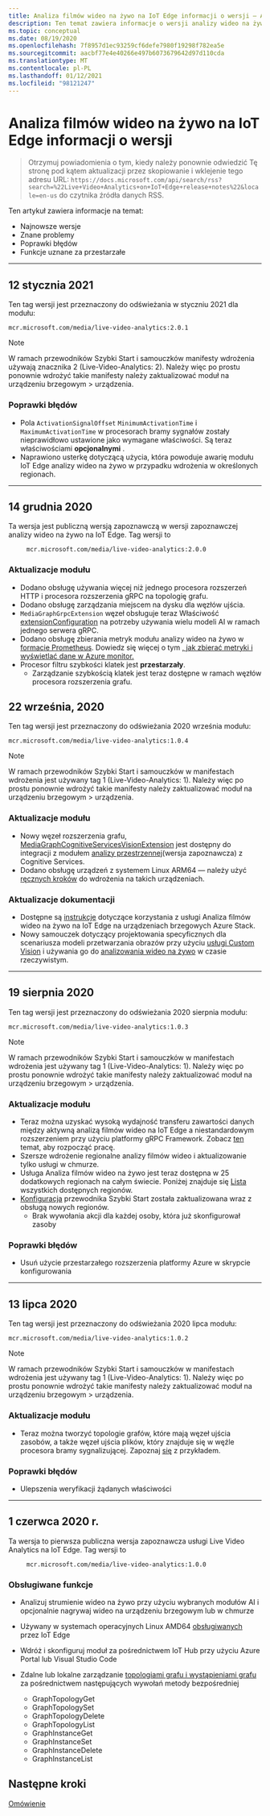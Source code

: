 ```yaml
---
title: Analiza filmów wideo na żywo na IoT Edge informacji o wersji — Azure
description: Ten temat zawiera informacje o wersji analizy wideo na żywo na temat wydań IoT Edge, ulepszeń, poprawek błędów i znanych problemów.
ms.topic: conceptual
ms.date: 08/19/2020
ms.openlocfilehash: 7f8957d1ec93259cf6defe7980f19298f782ea5e
ms.sourcegitcommit: aacbf77e4e40266e497b6073679642d97d110cda
ms.translationtype: MT
ms.contentlocale: pl-PL
ms.lasthandoff: 01/12/2021
ms.locfileid: "98121247"
---
```

# <a name="live-video-analytics-on-iot-edge-release-notes"></a>Analiza filmów wideo na żywo na IoT Edge informacji o wersji

>Otrzymuj powiadomienia o tym, kiedy należy ponownie odwiedzić Tę stronę pod kątem aktualizacji przez skopiowanie i wklejenie tego adresu URL: `https://docs.microsoft.com/api/search/rss?search=%22Live+Video+Analytics+on+IoT+Edge+release+notes%22&locale=en-us` do czytnika źródła danych RSS.

Ten artykuł zawiera informacje na temat:

* Najnowsze wersje
* Znane problemy
* Poprawki błędów
* Funkcje uznane za przestarzałe

<hr width=100%>

## <a name="january-12-2021"></a>12 stycznia 2021

Ten tag wersji jest przeznaczony do odświeżania w styczniu 2021 dla modułu:

```
mcr.microsoft.com/media/live-video-analytics:2.0.1
```

> [!NOTE]
> W ramach przewodników Szybki Start i samouczków manifesty wdrożenia używają znacznika 2 (Live-Video-Analytics: 2). Należy więc po prostu ponownie wdrożyć takie manifesty należy zaktualizować moduł na urządzeniu brzegowym > urządzenia.
### <a name="bug-fixes"></a>Poprawki błędów 

* Pola `ActivationSignalOffset` `MinimumActivationTime` i `MaximumActivationTime` w procesorach bramy sygnałów zostały nieprawidłowo ustawione jako wymagane właściwości. Są teraz właściwościami **opcjonalnymi** .
* Naprawiono usterkę dotyczącą użycia, która powoduje awarię modułu IoT Edge analizy wideo na żywo w przypadku wdrożenia w określonych regionach.

<hr width=100%>

## <a name="december-14-2020"></a>14 grudnia 2020
Ta wersja jest publiczną wersją zapoznawczą w wersji zapoznawczej analizy wideo na żywo na IoT Edge. Tag wersji to

```
     mcr.microsoft.com/media/live-video-analytics:2.0.0
```
### <a name="module-updates"></a>Aktualizacje modułu
* Dodano obsługę używania więcej niż jednego procesora rozszerzeń HTTP i procesora rozszerzenia gRPC na topologię grafu.
* Dodano obsługę zarządzania miejscem na dysku dla węzłów ujścia.
* `MediaGraphGrpcExtension` węzeł obsługuje teraz Właściwość [extensionConfiguration](grpc-extension-protocol.md) na potrzeby używania wielu modeli AI w ramach jednego serwera gRPC.
* Dodano obsługę zbierania metryk modułu analizy wideo na żywo w [formacie Prometheus](https://prometheus.io/docs/practices/naming/). Dowiedz się więcej o tym [, jak zbierać metryki i wyświetlać dane w Azure monitor.](monitoring-logging.md#azure-monitor-collection-via-telegraf) 
* Procesor filtru szybkości klatek jest **przestarzały**.  
    * Zarządzanie szybkością klatek jest teraz dostępne w ramach węzłów procesora rozszerzenia grafu.

## <a name="september-22-2020"></a>22 września, 2020

Ten tag wersji jest przeznaczony do odświeżania 2020 września modułu:

```
mcr.microsoft.com/media/live-video-analytics:1.0.4
```

> [!NOTE]
> W ramach przewodników Szybki Start i samouczków w manifestach wdrożenia jest używany tag 1 (Live-Video-Analytics: 1). Należy więc po prostu ponownie wdrożyć takie manifesty należy zaktualizować moduł na urządzeniu brzegowym > urządzenia.

### <a name="module-updates"></a>Aktualizacje modułu

* Nowy węzeł rozszerzenia grafu, [MediaGraphCognitiveServicesVisionExtension](spatial-analysis-tutorial.md) jest dostępny do integracji z modułem [analizy przestrzennej](/legal/cognitive-services/computer-vision/intro-to-spatial-analysis-public-preview)(wersja zapoznawcza) z Cognitive Services.
* Dodano obsługę urządzeń z systemem Linux ARM64 — należy użyć [ręcznych kroków](deploy-iot-edge-device.md) do wdrożenia na takich urządzeniach.

### <a name="documentation-updates"></a>Aktualizacje dokumentacji

* Dostępne są [instrukcje](deploy-azure-stack-edge-how-to.md) dotyczące korzystania z usługi Analiza filmów wideo na żywo na IoT Edge na urządzeniach brzegowych Azure Stack.
* Nowy samouczek dotyczący projektowania specyficznych dla scenariusza modeli przetwarzania obrazów przy użyciu [usługi Custom Vision](https://azure.microsoft.com/services/cognitive-services/custom-vision-service/) i używania go do [analizowania wideo na żywo](custom-vision-tutorial.md) w czasie rzeczywistym.

<hr width=100%>

## <a name="august-19-2020"></a>19 sierpnia 2020

Ten tag wersji jest przeznaczony do odświeżania 2020 sierpnia modułu:

```
mcr.microsoft.com/media/live-video-analytics:1.0.3
```

> [!NOTE]
> W ramach przewodników Szybki Start i samouczków w manifestach wdrożenia jest używany tag 1 (Live-Video-Analytics: 1). Należy więc po prostu ponownie wdrożyć takie manifesty należy zaktualizować moduł na urządzeniu brzegowym > urządzenia.

### <a name="module-updates"></a>Aktualizacje modułu

* Teraz można uzyskać wysoką wydajność transferu zawartości danych między aktywną analizą filmów wideo na IoT Edge a niestandardowym rozszerzeniem przy użyciu platformy gRPC Framework. Zobacz [ten](analyze-live-video-use-your-grpc-model-quickstart.md) temat, aby rozpocząć pracę.
* Szersze wdrożenie regionalne analizy filmów wideo i aktualizowanie tylko usługi w chmurze.  
* Usługa Analiza filmów wideo na żywo jest teraz dostępna w 25 dodatkowych regionach na całym świecie. Poniżej znajduje się [Lista](https://azure.microsoft.com/global-infrastructure/services/?products=media-services) wszystkich dostępnych regionów.  
* [Konfiguracja](https://aka.ms/lva-edge/setup-resources-for-samples) przewodnika Szybki Start została zaktualizowana wraz z obsługą nowych regionów.
    * Brak wywołania akcji dla każdej osoby, która już skonfigurował zasoby

### <a name="bug-fixes"></a>Poprawki błędów 

* Usuń użycie przestarzałego rozszerzenia platformy Azure w skrypcie konfigurowania

<hr width=100%>

## <a name="july-13-2020"></a>13 lipca 2020

Ten tag wersji jest przeznaczony do odświeżania 2020 lipca modułu:

```
mcr.microsoft.com/media/live-video-analytics:1.0.2
```

> [!NOTE]
> W ramach przewodników Szybki Start i samouczków w manifestach wdrożenia jest używany tag 1 (Live-Video-Analytics: 1). Należy więc po prostu ponownie wdrożyć takie manifesty należy zaktualizować moduł na urządzeniu brzegowym > urządzenia.

### <a name="module-updates"></a>Aktualizacje modułu

* Teraz można tworzyć topologie grafów, które mają węzeł ujścia zasobów, a także węzeł ujścia plików, który znajduje się w węźle procesora bramy sygnalizującej. Zapoznaj [się](https://github.com/Azure/live-video-analytics/tree/master/MediaGraph/topologies/evr-motion-assets-files) z przykładem.

### <a name="bug-fixes"></a>Poprawki błędów

* Ulepszenia weryfikacji żądanych właściwości

<hr width=100%>

## <a name="june-1-2020"></a>1 czerwca 2020 r.

Ta wersja to pierwsza publiczna wersja zapoznawcza usługi Live Video Analytics na IoT Edge. Tag wersji to

```
     mcr.microsoft.com/media/live-video-analytics:1.0.0
```

### <a name="supported-functionalities"></a>Obsługiwane funkcje

* Analizuj strumienie wideo na żywo przy użyciu wybranych modułów AI i opcjonalnie nagrywaj wideo na urządzeniu brzegowym lub w chmurze
* Używany w systemach operacyjnych Linux AMD64 [obsługiwanych](../../iot-edge/support.md) przez IoT Edge
* Wdróż i skonfiguruj moduł za pośrednictwem IoT Hub przy użyciu Azure Portal lub Visual Studio Code
* Zdalne lub lokalne zarządzanie [topologiami grafu i wystąpieniami grafu](media-graph-concept.md#media-graph-topologies-and-instances) za pośrednictwem następujących wywołań metody bezpośredniej

    *   GraphTopologyGet
    *   GraphTopologySet
    *   GraphTopologyDelete
    *   GraphTopologyList
    *   GraphInstanceGet
    *   GraphInstanceSet
    *   GraphInstanceDelete
    *   GraphInstanceList

## <a name="next-steps"></a>Następne kroki

[Omówienie](overview.md)
